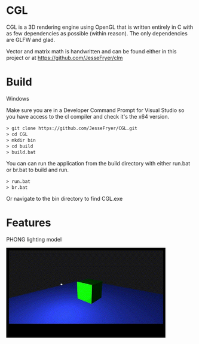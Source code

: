 # CGL
CGL is a 3D rendering engine using OpenGL that is written entirely in C with 
as few dependencies as possible (within reason). The only dependencies are GLFW
and glad. 

Vector and matrix math is handwritten and can be found either in this project
or at https://github.com/JesseFryer/clm

# Build

Windows

Make sure you are in a Developer Command Prompt for Visual Studio so you have 
access to the cl compiler and check it's the x64 version.

```
> git clone https://github.com/JesseFryer/CGL.git
> cd CGL
> mkdir bin
> cd build
> build.bat
```

You can can run the application from the build directory with either run.bat
or br.bat to build and run.

```
> run.bat
> br.bat
```

Or navigate to the bin directory to find CGL.exe

# Features
PHONG lighting model


![](https://github.com/JesseFryer/CGL/blob/main/gifs/showcase1.gif)
